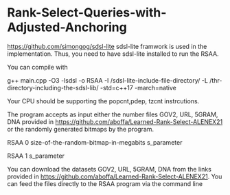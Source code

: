 # Rank-Select-Queries-with-Adjusted-Anchoring

https://github.com/simongog/sdsl-lite sdsl-lite framwork is used in the implementation. Thus, you need to have sdsl-lite installed to run the RSAA.

You can compile with 

g++ main.cpp -O3 -lsdsl -o RSAA -I /sdsl-lite-include-file-directory/ -L /thr-directory-including-the-sdsl-lib/ -std=c++17 -march=native 

Your CPU should be supporting the popcnt,pdep, tzcnt instrcutions.

The program accepts as input either the number files GOV2, URL, 5GRAM, DNA provided in https://github.com/aboffa/Learned-Rank-Select-ALENEX21 or the randomly generated bitmaps by the program. 

RSAA 0 size-of-the-random-bitmap-in-megabits s_parameter 

RSAA 1 s_parameter 
 
You can download the datasets GOV2, URL, 5GRAM, DNA from the links provided in https://github.com/aboffa/Learned-Rank-Select-ALENEX21. 
You can feed the files directly to the RSAA program via the command line 
